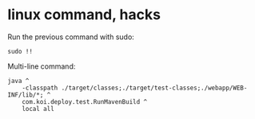 # linux command, hacks

Run the previous command with sudo:

```
sudo !!
```

Multi-line command:

```
java ^
	-classpath ./target/classes;./target/test-classes;./webapp/WEB-INF/lib/*; ^
	com.koi.deploy.test.RunMavenBuild ^
	local all
```
